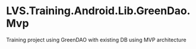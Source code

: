 # LVS.Training.Android.Lib.GreenDao.Mvp
Training project using GreenDAO with existing DB using MVP architecture
